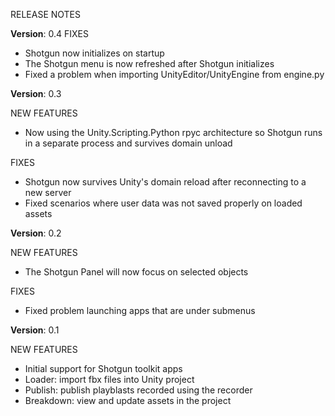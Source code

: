 ﻿RELEASE NOTES

**Version**: 0.4
FIXES
* Shotgun now initializes on startup
* The Shotgun menu is now refreshed after Shotgun initializes
* Fixed a problem when importing UnityEditor/UnityEngine from engine.py

**Version**: 0.3

NEW FEATURES
* Now using the Unity.Scripting.Python rpyc architecture so Shotgun runs in a separate process and survives domain unload
  
FIXES  
* Shotgun now survives Unity's domain reload after reconnecting to a new server
* Fixed scenarios where user data was not saved properly on loaded assets
  
**Version**: 0.2

NEW FEATURES
* The Shotgun Panel will now focus on selected objects

FIXES

* Fixed problem launching apps that are under submenus

**Version**: 0.1

NEW FEATURES

* Initial support for Shotgun toolkit apps
* Loader: import fbx files into Unity project
* Publish: publish playblasts recorded using the recorder
* Breakdown: view and update assets in the project


